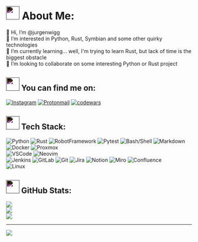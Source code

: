 # <img src="https://cdn-icons-png.flaticon.com/512/4594/4594446.png" width=36 style="filter: invert(100%)"> About Me:
👋 Hi, I’m @jurgenwigg<br>👀 I’m interested in Python, Rust, Symbian and some other quirky technologies<br>🌱 I’m currently learning... well, I'm trying to learn Rust, but lack of time is the biggest obstacle<br>💞️ I’m looking to collaborate on some interesting Python or Rust project


## <img src="https://cdn-icons-png.flaticon.com/512/1997/1997928.png" width=36 style="filter: invert(100%)"> You can find me on:
[![Instagram](https://img.shields.io/badge/Instagram-E4405F?style=flat&logo=instagram&logoColor=white)](https://instagram.com/jurgenwigg) [![Protonmail](https://img.shields.io/badge/ProtonMail-8B89CC?style=flat&logo=protonmail&logoColor=white)](mailto:jurgenwigg@protonmail.com) [![codewars](https://img.shields.io/badge/Codewars-B1361E?style=flat&logo=Codewars&logoColor=white)](https://www.codewars.com/users/jurgenwigg) 


## <img src="https://cdn-icons-png.flaticon.com/512/900/900967.png" width=36 style="filter: invert(100%)"> Tech Stack:
![Python](https://img.shields.io/badge/Python-3776AB?style=flat&logo=python&logoColor=white) ![Rust](https://img.shields.io/badge/Rust-000000?style=flat&logo=rust&logoColor=white) ![RobotFramework](https://img.shields.io/badge/Robot%20Framework-000000?style=flat&logo=robot-framework&logoColor=white) ![Pytest](https://img.shields.io/badge/Pytest-0A9EDC?style=flat&logo=pytest&logoColor=white) ![Bash/Shell](https://img.shields.io/badge/Shell_Script-121011?style=flat&logo=gnu-bash&logoColor=white) ![Markdown](https://img.shields.io/badge/Markdown-000000?style=flat&logo=markdown&logoColor=white)<br>![Docker](https://img.shields.io/badge/docker-%230db7ed.svg?style=flat&logo=docker&logoColor=white) ![Proxmox](https://img.shields.io/badge/promox-E57000?style=flat&logo=proxmox&logoColor=white)<br>![VSCode](https://img.shields.io/badge/Visual_Studio_Code-0078D4?style=flat&logo=visual%20studio%20code&logoColor=white) ![Neovim](https://img.shields.io/badge/NeoVim-%2357A143.svg?&style=flat&logo=neovim&logoColor=white)<br>![Jenkins](https://img.shields.io/badge/Jenkins-D24939?style=flat&logo=Jenkins&logoColor=white) ![GitLab](https://img.shields.io/badge/GitLab-FC6D26?style=flat&logo=gitlab) ![Git](https://img.shields.io/badge/GIT-E44C30?style=flat&logo=git&logoColor=white) ![Jira](https://img.shields.io/badge/Jira-0052CC?style=flat&logo=Jira&logoColor=white) ![Notion](https://img.shields.io/badge/Notion-000000?style=flat&logo=notion&logoColor=white) ![Miro](https://img.shields.io/badge/Miro-050038?style=flat&logo=Miro&logoColor=white) ![Confluence](https://img.shields.io/badge/confluence-%23172BF4.svg?style=flat&logo=confluence&logoColor=white)<br>![Linux](https://img.shields.io/badge/Linux-FCC624?style=flat&logo=linux&logoColor=black)

## <img src="https://cdn-icons-png.flaticon.com/512/478/478544.png" width=36 style="filter: invert(100%)"> GitHub Stats:
![](https://github-readme-stats.vercel.app/api?username=jurgenwigg&theme=gruvbox&hide_border=true&include_all_commits=true&count_private=false)<br/>
![](https://github-readme-streak-stats.herokuapp.com/?user=jurgenwigg&theme=gruvbox&hide_border=true)<br/>
![](https://github-readme-stats.vercel.app/api/top-langs/?username=jurgenwigg&theme=gruvbox&hide_border=true&include_all_commits=true&count_private=false&layout=compact)

---
[![](https://visitcount.itsvg.in/api?id=jurgenwigg&icon=0&color=2)](https://visitcount.itsvg.in)

<!-- Proudly created with GPRM ( https://gprm.itsvg.in ) -->
